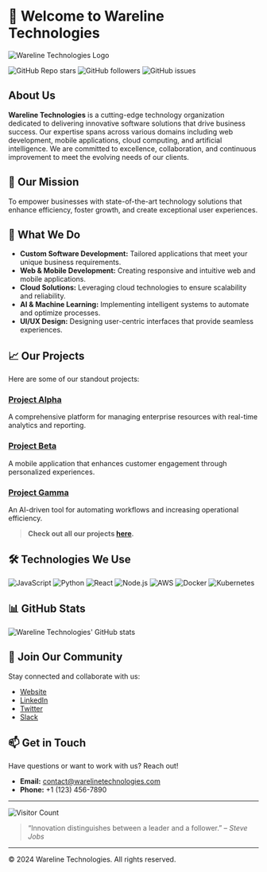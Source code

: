 # 🚀 Welcome to Wareline Technologies

![Wareline Technologies Logo](https://your-logo-url.com/logo.png)

![GitHub Repo stars](https://img.shields.io/github/stars/warelineTechnologies?style=social)
![GitHub followers](https://img.shields.io/github/followers/warelineTechnologies?style=social)
![GitHub issues](https://img.shields.io/github/issues/warelineTechnologies?style=flat-square)

## About Us

**Wareline Technologies** is a cutting-edge technology organization dedicated to delivering innovative software solutions that drive business success. Our expertise spans across various domains including web development, mobile applications, cloud computing, and artificial intelligence. We are committed to excellence, collaboration, and continuous improvement to meet the evolving needs of our clients.

## 🌟 Our Mission

To empower businesses with state-of-the-art technology solutions that enhance efficiency, foster growth, and create exceptional user experiences.

## 🔧 What We Do

- **Custom Software Development:** Tailored applications that meet your unique business requirements.
- **Web & Mobile Development:** Creating responsive and intuitive web and mobile applications.
- **Cloud Solutions:** Leveraging cloud technologies to ensure scalability and reliability.
- **AI & Machine Learning:** Implementing intelligent systems to automate and optimize processes.
- **UI/UX Design:** Designing user-centric interfaces that provide seamless experiences.

## 📈 Our Projects

Here are some of our standout projects:

### [Project Alpha](https://github.com/warelineTechnologies/project-alpha)
A comprehensive platform for managing enterprise resources with real-time analytics and reporting.

### [Project Beta](https://github.com/warelineTechnologies/project-beta)
A mobile application that enhances customer engagement through personalized experiences.

### [Project Gamma](https://github.com/warelineTechnologies/project-gamma)
An AI-driven tool for automating workflows and increasing operational efficiency.

> **Check out all our projects [here](https://github.com/warelineTechnologies?tab=repositories).**

## 🛠️ Technologies We Use

![JavaScript](https://img.shields.io/badge/-JavaScript-F7DF1E?logo=javascript&logoColor=black)
![Python](https://img.shields.io/badge/-Python-3776AB?logo=python&logoColor=white)
![React](https://img.shields.io/badge/-React-61DAFB?logo=react&logoColor=black)
![Node.js](https://img.shields.io/badge/-Node.js-339933?logo=node.js&logoColor=white)
![AWS](https://img.shields.io/badge/-AWS-FF9900?logo=amazon-aws&logoColor=white)
![Docker](https://img.shields.io/badge/-Docker-2496ED?logo=docker&logoColor=white)
![Kubernetes](https://img.shields.io/badge/-Kubernetes-326CE5?logo=kubernetes&logoColor=white)

## 📊 GitHub Stats

![Wareline Technologies' GitHub stats](https://github-readme-stats.vercel.app/api/orgs/warelineTechnologies?theme=dark&hide=contribs,prs)

## 👥 Join Our Community

Stay connected and collaborate with us:

- [Website](https://warelinetechnologies.com)
- [LinkedIn](https://linkedin.com/company/warelineTechnologies)
- [Twitter](https://twitter.com/warelineTech)
- [Slack](https://warelinetechnologies.slack.com)

## 📫 Get in Touch

Have questions or want to work with us? Reach out!

- **Email:** [contact@warelinetechnologies.com](mailto:contact@warelinetechnologies.com)
- **Phone:** +1 (123) 456-7890

---

![Visitor Count](https://visitor-badge.laobi.icu/badge?page_id=warelineTechnologies)

> “Innovation distinguishes between a leader and a follower.” – *Steve Jobs*

---

© 2024 Wareline Technologies. All rights reserved.
